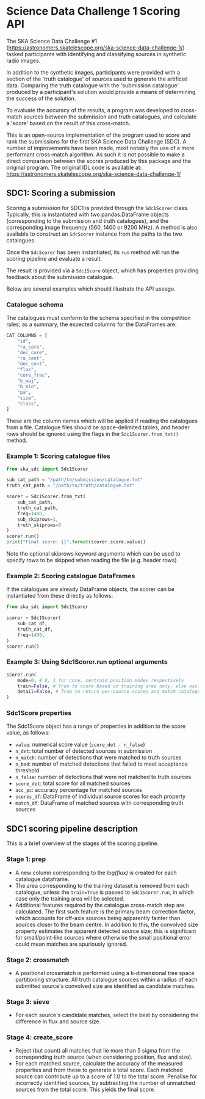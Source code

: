 # Science Data Challenge 1 Scoring API

The SKA Science Data Challenge #1 (https://astronomers.skatelescope.org/ska-science-data-challenge-1/) tasked participants with identifying and classifying sources in synthetic radio images.

In addition to the synthetic images, participants were provided with a section of the 'truth catalogue' of sources used to generate the artificial data. Comparing the truth catalogue with the 'submission catalogue' produced by a participant's solution would provide a means of determining the success of the solution.

To evaluate the accuracy of the results, a program was developed to cross-match sources between the submission and truth catalogues, and calculate a 'score' based on the result of this cross-match.

This is an open-source implementation of the program used to score and rank the submissions for the first SKA Science Data Challenge (SDC). A number of improvements have been made, most notably the use of a more performant cross-match algorithm. As such it is not possible to make a direct comparison between the scores produced by this package and the original program. The original IDL code is available at: https://astronomers.skatelescope.org/ska-science-data-challenge-1/

## SDC1: Scoring a submission

Scoring a submission for SDC1 is provided through the `Sdc1Scorer` class. Typically, this is instantiated with two pandas.DataFrame objects (corresponding to the submission and truth catalogues), and the corresponding image frequency (560, 1400 or 9200 MHz). A method is also available to construct an `SdcScorer` instance from the paths to the two catalogues.

Once the `SdcScorer` has been instantiated, its `run` method will run the scoring pipeline and evaluate a result.

The result is provided via a `Sdc1Score` object, which has properties providing feedback about the submission catalogue.

Below are several examples which should illustrate the API useage.

### Catalogue schema

The catalogues must conform to the schema specified in the competition rules; as a summary, the expected columns for the DataFrames are:

```python
CAT_COLUMNS = [
    "id",
    "ra_core",
    "dec_core",
    "ra_cent",
    "dec_cent",
    "flux",
    "core_frac",
    "b_maj",
    "b_min",
    "pa",
    "size",
    "class",
]
```

These are the column names which will be applied if reading the catalogues from a file. Catalogue files should be space-delimited tables, and header rows should be ignored using the flags in the `Sdc1Scorer.from_txt()` method.

### Example 1: Scoring catalogue files

```python
from ska_sdc import Sdc1Scorer

sub_cat_path = "/path/to/submission/catalogue.txt"
truth_cat_path = "/path/to/truth/catalogue.txt"

scorer = Sdc1Scorer.from_txt(
    sub_cat_path,
    truth_cat_path,
    freq=1400,
    sub_skiprows=1,
    truth_skiprows=0
)
scorer.run()
print("Final score: {}".format(scorer.score.value))
```

Note the optional skiprows keyword arguments which can be used to specify rows to be skipped when reading the file (e.g. header rows)

### Example 2: Scoring catalogue DataFrames

If the catalogues are already DataFrame objects, the scorer can be instantiated from these directly as follows:

```python
from ska_sdc import Sdc1Scorer

scorer = Sdc1Scorer(
    sub_cat_df,
    truth_cat_df,
    freq=1400,
)
scorer.run()
```

### Example 3: Using Sdc1Scorer.run optional arguments

```python
scorer.run(
    mode=0, # 0, 1 for core, centroid position modes respectively
    train=False, # True to score based on training area only, else exclude
    detail=False, # True to return per-source scores and match catalogue
)
```

### Sdc1Score properties

The Sdc1Score object has a range of properties in addition to the score value, as follows:

- `value`: numerical score value (`score_det - n_false`)
- `n_det`: total number of detected sources in submission
- `n_match`: number of detections that were matched to truth sources
- `n_bad`: number of matched detections that failed to meet acceptance threshold
- `n_false`: number of detections that were not matched to truth sources
- `score_det`: total score for all matched sources
- `acc_pc`: accuracy percentage for matched sources
- `scores_df`: DataFrame of individual source scores for each property
- `match_df`: DataFrame of matched sources with corresponding truth sources

## SDC1 scoring pipeline description

This is a brief overview of the stages of the scoring pipeline.

### Stage 1: prep

- A new column corresponding to the _log(flux)_ is created for each catalogue dataframe.
- The area corresponding to the training dataset is removed from each catalogue, unless the `train=True` is passed to `Sdc1Scorer.run`, in which case only the training area will be selected.
- Additional features required by the catalogue cross-match step are calculated. The first such feature is the primary beam correction factor, which accounts for off-axis sources being apparently fainter than sources closer to the beam centre. In addition to this, the convolved size property estimates the apparent detected source size; this is significant for small/point-like sources where otherwise the small positional error could mean matches are spuriously ignored.

### Stage 2: crossmatch

- A positional crossmatch is performed using a k-dimensional tree space partitioning structure. All truth catalogue sources within a radius of each submitted source's convolved size are identified as candidate matches.

### Stage 3: sieve

- For each source's candidate matches, select the best by considering the difference in flux and source size.

### Stage 4: create_score

- Reject (but count) all matches that lie more than 5 sigma from the corresponding truth source (when considering position, flux and size).
- For each matched source, calculate the accuracy of the measured properties and from these to generate a total score. Each matched source can contribute up to a score of 1.0 to the total score. Penalise for incorrectly identified sources, by subtracting the number of unmatched sources from the total score. This yields the final score.
